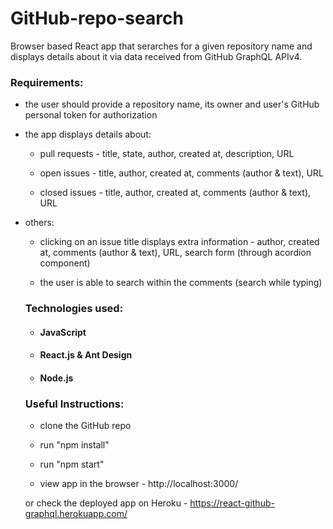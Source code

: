 # GitHub-repo-search

Browser based React app that serarches for a given repository name and displays details about it via data received from GitHub GraphQL APIv4.

### Requirements: 

- the user should provide a repository name, its owner and user's GitHub personal token for authorization

- the app displays details about:

  - pull requests - title, state, author, created at, description, URL
  
  - open issues - title, author, created at, comments (author & text), URL
  
  - closed issues - title, author, created at, comments (author & text), URL
  
- others:

  - clicking on an issue title displays extra information - author, created at, comments (author & text), URL, search form (through acordion component)
  
  - the user is able to search within the comments (search while typing)
  
  ### Technologies used:
  
  - #### JavaScript
  
  - #### React.js & Ant Design
  
  - #### Node.js
  
  ### Useful Instructions:
  
  - clone the GitHub repo
  
  - run "npm install"
  
  - run "npm start"
  
  - view app in the browser - http://localhost:3000/
    
  
  or check the deployed app on Heroku - https://react-github-graphql.herokuapp.com/

